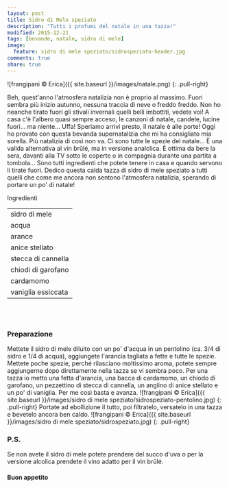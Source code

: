 ```yaml
---
layout: post
title: Sidro di Mele speziato
description: "Tutti i profumi del natale in una tazza!"
modified: 2015-12-21
tags: [bevande, natale, sidro di mele]
image:
  feature: sidro di mele speziato/sidrospeziato-header.jpg
comments: true
share: true
---
```


![frangipani © Erica]({{ site.baseurl }}/images/natale.png)
{: .pull-right}

Beh, quest'anno l'atmosfera natalizia non è proprio al massimo. Fuori sembra più inizio autunno, nessuna traccia di neve o freddo freddo. Non ho neanche tirato fuori gli stivali invernali quelli belli imbottiti, vedete voi! A casa c'è l'albero quasi sempre acceso, le canzoni di natale, candele, lucine fuori... ma niente... Uffa! Speriamo arrivi presto, il natale è alle porte! Oggi ho provato con questa bevanda supernatalizia che mi ha consigliato mia sorella. Più natalizia di così non va. Ci sono tutte le spezie del natale... È una valida alternativa al vin brûlé, ma in versione analclica. È ottima da bere la sera, davanti alla TV sotto le coperte o in compagnia durante una partita a tombola... Sono tutti ingredienti che potete tenere in casa e quando servono li tirate fuori. Dedico questa calda tazza di sidro di mele speziato a tutti quelli che come me ancora non sentono l'atmosfera natalizia, sperando di portare un po' di natale!


<div class="ingredients">
  <div class="ingredients-title">Ingredienti</div>
  <table>
    <tbody>
      </tr>
      <tr>
        <td>sidro di mele</td>
      </tr>
      <tr>
        <td>acqua</td>
      </tr>
      <tr>
        <td>arance</td>
      </tr>
      <tr>
        <td>anice stellato</td>
      </tr>
      <tr>
        <td>stecca di cannella</td>
      </tr>
      <tr>
        <td>chiodi di garofano</td>
      </tr>
      <tr>
        <td>cardamomo</td>
      </tr>
      <tr>
        <td>vaniglia essiccata</td>    
      </tr>
    </tbody>
  </table>
  <br></br>
</div>


<h3>
  <font color="grey">
    <i class="icon-cogs"></i>
  </font> Preparazione
</h3>

Mettete il sidro di mele diluito con un po' d'acqua in un pentolino (ca. 3/4 di sidro e 1/4 di acqua), aggiungete l'arancia tagliata a fette e tutte le spezie. Mettete poche spezie, perché rilasciano moltissimo aroma, potete sempre aggiungerne dopo direttamente nella tazza se vi sembra poco. Per una tazza io metto una fetta d'arancia, una bacca di cardamomo, un chiodo di garofano, un pezzettino di stecca di cannella, un anglino di anice stellato e un po' di vaniglia. Per me così basta e avanza. 
![frangipani © Erica]({{ site.baseurl }}/images/sidro di mele speziato/sidrospeziato-pentolino.jpg)
{: .pull-right}
Portate ad ebollizione il tutto, poi filtratelo, versatelo in una tazza e bevetelo ancora ben caldo.
![frangipani © Erica]({{ site.baseurl }}/images/sidro di mele speziato/sidrospeziato.jpg)
{: .pull-right}

<h3>
  <font color="#FFCC00">
    <i class="icon-lightbulb"></i>
  </font> P.S.
</h3>

Se non avete il sidro di mele potete prendere del succo d'uva o per la versione alcolica prendete il vino adatto per il vin brûlé.

<h4>Buon appetito
  <font color="red">
    <i class="icon-smile"></i>
  </font>
</h4>
